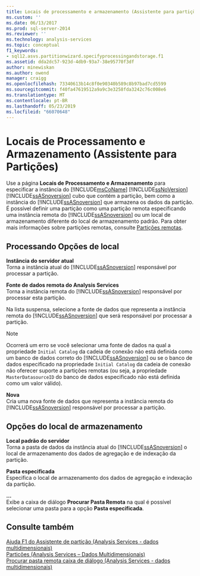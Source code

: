 ```yaml
---
title: Locais de processamento e armazenamento (Assistente para partições) | Microsoft Docs
ms.custom: ''
ms.date: 06/13/2017
ms.prod: sql-server-2014
ms.reviewer: ''
ms.technology: analysis-services
ms.topic: conceptual
f1_keywords:
- sql12.asvs.partitionwizard.specifyprocessingandstorage.f1
ms.assetid: dda2dc57-923d-4db9-93a7-38e95770f3df
author: minewiskan
ms.author: owend
manager: craigg
ms.openlocfilehash: 73340613b14c8f0e90340b589c8b97bad7cd5599
ms.sourcegitcommit: f40fa47619512a9a9c3e3258fda3242c76c008e6
ms.translationtype: MT
ms.contentlocale: pt-BR
ms.lasthandoff: 05/23/2019
ms.locfileid: "66070648"
---
```

# <a name="processing-and-storage-locations-partition-wizard"></a>Locais de Processamento e Armazenamento (Assistente para Partições)
  Use a página **Locais de Processamento e Armazenamento** para especificar a instância do [!INCLUDE[msCoName](../includes/msconame-md.md)] [!INCLUDE[ssNoVersion](../includes/ssnoversion-md.md)] [!INCLUDE[ssASnoversion](../includes/ssasnoversion-md.md)] cubo que contém a partição, bem como a instância do [!INCLUDE[ssASnoversion](../includes/ssasnoversion-md.md)] que armazena os dados da partição. É possível definir uma partição como uma partição remota especificando uma instância remota do [!INCLUDE[ssASnoversion](../includes/ssasnoversion-md.md)] ou um local de armazenamento diferente do local de armazenamento padrão. Para obter mais informações sobre partições remotas, consulte [Partições remotas](multidimensional-models-olap-logical-cube-objects/partitions-remote-partitions.md).  
  
## <a name="processing-location-options"></a>Processando Opções de local  
 **Instância do servidor atual**  
 Torna a instância atual do [!INCLUDE[ssASnoversion](../includes/ssasnoversion-md.md)] responsável por processar a partição.  
  
 **Fonte de dados remota do Analysis Services**  
 Torna a instância remota do [!INCLUDE[ssASnoversion](../includes/ssasnoversion-md.md)] responsável por processar esta partição.  
  
 Na lista suspensa, selecione a fonte de dados que representa a instância remota do [!INCLUDE[ssASnoversion](../includes/ssasnoversion-md.md)] que será responsável por processar a partição.  
  
> [!NOTE]  
>  Ocorrerá um erro se você selecionar uma fonte de dados na qual a propriedade `Initial Catalog` da cadeia de conexão não está definida como um banco de dados correto do [!INCLUDE[ssASnoversion](../includes/ssasnoversion-md.md)] ou se o banco de dados especificado na propriedade `Initial Catalog` da cadeia de conexão não oferecer suporte a partições remotas (ou seja, a propriedade `MasterDatasourceID` do banco de dados especificado não está definida como um valor válido).  
  
 **Nova**  
 Cria uma nova fonte de dados que representa a instância remota do [!INCLUDE[ssASnoversion](../includes/ssasnoversion-md.md)] responsável por processar a partição.  
  
## <a name="storage-location-options"></a>Opções do local de armazenamento  
 **Local padrão do servidor**  
 Torna a pasta de dados da instância atual do [!INCLUDE[ssASnoversion](../includes/ssasnoversion-md.md)] o local de armazenamento dos dados de agregação e de indexação da partição.  
  
 **Pasta especificada**  
 Especifica o local de armazenamento dos dados de agregação e indexação da partição.  
  
 **...**  
 Exibe a caixa de diálogo **Procurar Pasta Remota** na qual é possível selecionar uma pasta para a opção **Pasta especificada**.  
  
## <a name="see-also"></a>Consulte também  
 [Ajuda F1 do Assistente de partição &#40;Analysis Services - dados multidimensionais&#41;](partition-wizard-f1-help-analysis-services-multidimensional-data.md)   
 [Partições &#40;Analysis Services – Dados Multidimensionais&#41;](multidimensional-models-olap-logical-cube-objects/partitions-analysis-services-multidimensional-data.md)   
 [Procurar pasta remota caixa de diálogo &#40;Analysis Services - dados multidimensionais&#41;](browse-for-remote-folder-dialog-box-analysis-services-multidimensional-data.md)  
  
  

